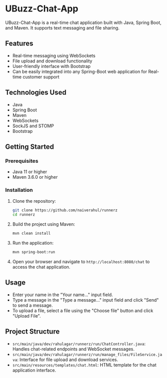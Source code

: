 # UBuzz-Chat-App

UBuzz-Chat-App is a real-time chat application built with Java, Spring Boot, and Maven. It supports text messaging and file sharing.

## Features

- Real-time messaging using WebSockets
- File upload and download functionality
- User-friendly interface with Bootstrap
- Can be easily integrated into any Spring-Boot web application for Real-time customer support 

## Technologies Used

- Java
- Spring Boot
- Maven
- WebSockets
- SockJS and STOMP
- Bootstrap

## Getting Started

### Prerequisites

- Java 11 or higher
- Maven 3.6.0 or higher

### Installation

1. Clone the repository:
    ```sh
    git clone https://github.com/naiverahul/runnerz
    cd runnerz
    ```

2. Build the project using Maven:
    ```sh
    mvn clean install
    ```

3. Run the application:
    ```sh
    mvn spring-boot:run
    ```

4. Open your browser and navigate to `http://localhost:8080/chat` to access the chat application.

## Usage

- Enter your name in the "Your name..." input field.
- Type a message in the "Type a message..." input field and click "Send" to send a message.
- To upload a file, select a file using the "Choose file" button and click "Upload File".

## Project Structure

- `src/main/java/dev/rahulagar/runnerz/run/ChatController.java`: Handles chat-related endpoints and WebSocket messages.
- `src/main/java/dev/rahulagar/runnerz/run/manage_files/FileService.java`: Interface for file upload and download services.
- `src/main/resources/templates/chat.html`: HTML template for the chat application interface.

